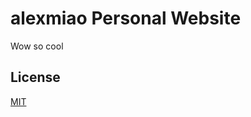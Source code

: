 # alexmiao Personal Website

Wow so cool
## License
[MIT](https://choosealicense.com/licenses/mit/)
